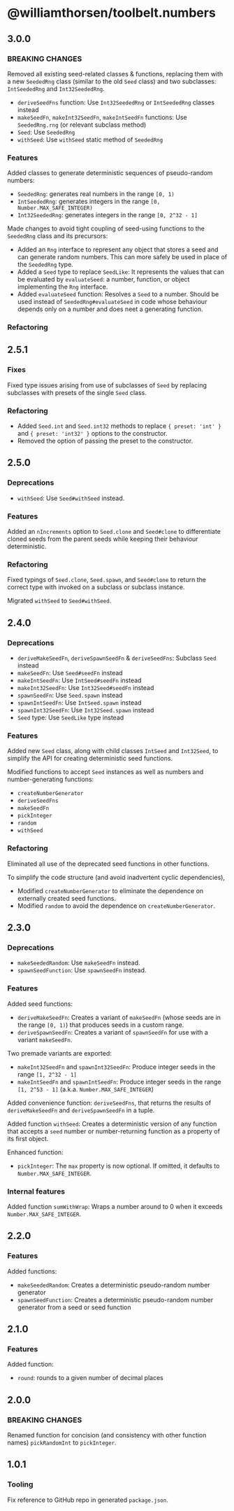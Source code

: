 # @williamthorsen/toolbelt.numbers

## 3.0.0

### BREAKING CHANGES

Removed all existing seed-related classes & functions, replacing them with a new `SeededRng` class (similar to the old `Seed` class) and two subclasses: `IntSeededRng` and `Int32SeededRng`.

- `deriveSeedFns` function: Use `Int32SeededRng` or `IntSeededRng` classes instead
- `makeSeedFn`, `makeInt32SeedFn`, `makeIntSeedFn` functions: Use `SeededRng.rng` (or relevant subclass method)
- `Seed`: Use `SeededRng`
- `withSeed`: Use `withSeed` static method of `SeededRng`

### Features

Added classes to generate deterministic sequences of pseudo-random numbers:

- `SeededRng`: generates real numbers in the range `[0, 1)`
- `IntSeededRng`: generates integers in the range `[0, Number.MAX_SAFE_INTEGER)`
- `Int32SeededRng`: generates integers in the range `[0, 2^32 - 1]`

Made changes to avoid tight coupling of seed-using functions to the `SeededRng` class and its precursors:

- Added an `Rng` interface to represent any object that stores a seed and can generate random numbers. This can more safely be used in place of the `SeededRng` type.
- Added a `Seed` type to replace `SeedLike`: It represents the values that can be evaluated by `evaluateSeed`: a number, function, or object implementing the `Rng` interface.
- Added `evaluateSeed` function: Resolves a `Seed` to a number. Should be used instead of `SeededRng#evaluateSeed` in code whose behaviour depends only on a number and does neet a generating function.

### Refactoring

## 2.5.1

### Fixes

Fixed type issues arising from use of subclasses of `Seed` by replacing subclasses with presets of the single `Seed` class.

### Refactoring

- Added `Seed.int` and `Seed.int32` methods to replace `{ preset: 'int' }` and `{ preset: 'int32' }` options to the constructor.
- Removed the option of passing the preset to the constructor.

## 2.5.0

### Deprecations

- `withSeed`: Use `Seed#withSeed` instead.

### Features

Added an `nIncrements` option to `Seed.clone` and `Seed#clone` to differentiate cloned seeds from the parent seeds while keeping their behaviour deterministic.

### Refactoring

Fixed typings of `Seed.clone`, `Seed.spawn`, and `Seed#clone` to return the correct type with invoked on a subclass or subclass instance.

Migrated `withSeed` to `Seed#withSeed`.

## 2.4.0

### Deprecations

- `deriveMakeSeedFn`, `deriveSpawnSeedFn` & `deriveSeedFns`: Subclass `Seed` instead
- `makeSeedFn`: Use `Seed#seedFn` instead
- `makeIntSeedFn`: Use `IntSeed#seedFn` instead
- `makeInt32SeedFn`: Use `Int32Seed#seedFn` instead
- `spawnSeedFn`: Use `Seed.spawn` instead
- `spawnIntSeedFn`: Use `IntSeed.spawn` instead
- `spawnInt32SeedFn`: Use `Int32Seed.spawn` instead
- `Seed` type: Use `SeedLike` type instead

### Features

Added new `Seed` class, along with child classes `IntSeed` and `Int32Seed`, to simplify the API for creating
deterministic seed functions.

Modified functions to accept `Seed` instances as well as numbers and number-generating functions:

- `createNumberGenerator`
- `deriveSeedFns`
- `makeSeedFn`
- `pickInteger`
- `random`
- `withSeed`

### Refactoring

Eliminated all use of the deprecated seed functions in other functions.

To simplify the code structure (and avoid inadvertent cyclic dependencies),

- Modified `createNumberGenerator` to eliminate the dependence on externally created seed functions.
- Modified `random` to avoid the dependence on `createNumberGenerator`.

## 2.3.0

### Deprecations

- `makeSeededRandom`: Use `makeSeedFn` instead.
- `spawnSeedFunction`: Use `spawnSeedFn` instead.

### Features

Added seed functions:

- `deriveMakeSeedFn`: Creates a variant of `makeSeedFn` (whose seeds are in the range `[0, 1)`) that produces seeds in a custom range.
- `deriveSpawnSeedFn`: Creates a variant of `spawnSeedFn` for use with a variant `makeSeedFn`.

Two premade variants are exported:

- `makeInt32SeedFn` and `spawnInt32SeedFn`: Produce integer seeds in the range `[1, 2^32 - 1]`
- `makeIntSeedFn` and `spawnIntSeedFn`: Produce integer seeds in the range `[1, 2^53 - 1]` (a.k.a.
  `Number.MAX_SAFE_INTEGER`)

Added convenience function: `deriveSeedFns`, that returns the results of `deriveMakeSeedFn` and `deriveSpawnSeedFn` in a tuple.

Added function `withSeed`: Creates a deterministic version of any function that accepts a `seed` number or
number-returning function as a property of its first object.

Enhanced function:

- `pickInteger`: The `max` property is now optional. If omitted, it defaults to `Number.MAX_SAFE_INTEGER`.

### Internal features

Added function `sumWithWrap`: Wraps a number around to 0 when it exceeds `Number.MAX_SAFE_INTEGER`.

## 2.2.0

### Features

Added functions:

- `makeSeededRandom`: Creates a deterministic pseudo-random number generator
- `spawnSeedFunction`: Creates a deterministic pseudo-random number generator from a seed or seed function

## 2.1.0

### Features

Added function:

- `round`: rounds to a given number of decimal places

## 2.0.0

### BREAKING CHANGES

Renamed function for concision (and consistency with other function names) `pickRandomInt` to `pickInteger`.

## 1.0.1

### Tooling

Fix reference to GitHub repo in generated `package.json`.
